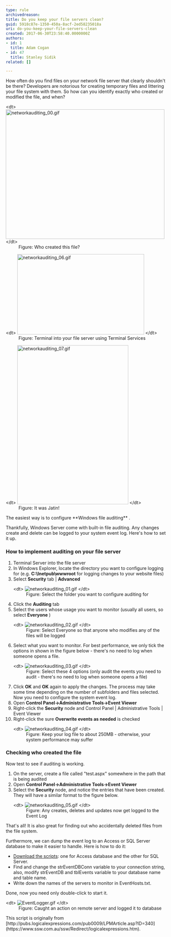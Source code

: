 ```yaml
---
type: rule
archivedreason: 
title: Do you keep your file servers clean?
guid: 5918c87e-1350-450a-8acf-2ed58235018a
uri: do-you-keep-your-file-servers-clean
created: 2017-06-30T23:58:40.0000000Z
authors:
- id: 1
  title: Adam Cogan
- id: 47
  title: Stanley Sidik
related: []

---
```


How often do you find files on your network file server that clearly shouldn't be there? Developers are notorious for creating temporary files and littering your file system with them. So how can you identify exactly who created or modified the file, and when?


<!--endintro-->
<dl class="image">&lt;dt&gt; <img src="DuplicateFile.png" alt="networkauditing_00.gif" style="width:500px;height:408px;"> &lt;/dt&gt;<dd>Figure: Who created this file?</dd></dl><dl class="image">&lt;dt&gt; <img src="RDP.png" alt="networkauditing_06.gif" style="width:400px;height:253px;"> &lt;/dt&gt;<dd>Figure: Terminal into your file server using Terminal Services</dd></dl><dl class="image">&lt;dt&gt; <img src="FileOwner.png" alt="networkauditing_07.gif" style="width:350px;height:501px;"> &lt;/dt&gt;<dd>Figure: It was Jatin! </dd></dl>
The easiest way is to configure  **Windows file auditing** .

Thankfully, Windows Server come with built-in file auditing. Any changes create and delete can be logged to your system event log. Here's how to set it up.

### How to implement auditing on your file server

1. Terminal Server into the file server
2. In Windows Explorer, locate the directory you want to configure logging for (e.g.  **C:\Inetpub\wwwroot** for logging changes to your website files)
3. Select  **Security** tab |  **Advanced** <dl class="image">&lt;dt&gt; <img src="networkauditing_01.gif" alt="networkauditing_01.gif"> &lt;/dt&gt;<dd>Figure: Select the folder you want to configure auditing for</dd></dl>
4. Click the  **Auditing** tab
5. Select the users whose usage you want to monitor (usually all users, so select  **Everyone** ) <dl class="image">&lt;dt&gt; <img src="networkauditing_02.gif" alt="networkauditing_02.gif"> &lt;/dt&gt;<dd>Figure: Select Everyone so that anyone who modifies any of the files will be logged<br></dd></dl>
6. Select what you want to monitor. For best performance, we only tick the options in shown in the figure below - there's no need to log when someone opens a file. <dl class="image">&lt;dt&gt; <img src="networkauditing_03.gif" alt="networkauditing_03.gif"> &lt;/dt&gt;<dd>Figure: Select these 4 options (only audit the events you need to audit - there's no need to log when someone opens a file)</dd></dl>
7. Click  **OK** and  **OK** again to apply the changes. The process may take some time depending on the number of subfolders and files selected.
Now you need to configure the system event log.
8. Open  **Control Panel->Administrative Tools->Event Viewer**
9. Right-click the  **Security** node and Control Panel | Administrative Tools | Event Viewer
10. Right-click the sure  **Overwrite events as needed** is checked <dl class="image">&lt;dt&gt; <img src="networkauditing_04.gif" alt="networkauditing_04.gif"> &lt;/dt&gt;<dd>Figure: Keep your log file to about 250MB - otherwise, your system performance may suffer<br></dd></dl>


### Checking who created the file

Now test to see if auditing is working.

1. On the server, create a file called "test.aspx" somewhere in the path that is being audited
2. Open  **Control Panel->Administrative Tools->Event Viewer**
3. Select the  **Security** node, and notice the entries that have been created. They will have a similar format to the figure below. <dl class="image">&lt;dt&gt; <img src="networkauditing_05.gif" alt="networkauditing_05.gif"> &lt;/dt&gt;<dd>Figure: Any creates, deletes and updates now get logged to the Event Log</dd></dl>


That's all! It is also great for finding out who accidentally deleted files from the file system.

Furthermore, we can dump the event log to an Access or SQL Server database to make it easier to handle. Here is how to do it:

* [Download the scripts](/Documents/DumpEventLog2Db.zip): one for Access database and the other for SQL Server.
* Find and change the strEventDBConn variable to your connection string, also, modify strEventDB and tblEvents variable to your database name and table name.
* Write down the names of the servers to monitor in EventHosts.txt.


Done, now you need only double-click to start it.
<dl class="image">&lt;dt&gt; <img src="EventLogger.gif" alt="EventLogger.gif"> &lt;/dt&gt;<dd>Figure: Caught an action on remote server and logged it to database<br></dd></dl>
This script is originally from [http://pubs.logicalexpressions.com/pub0009/LPMArticle.asp?ID=340](https://www.ssw.com.au/ssw/Redirect/logicalexpressions.htm).
